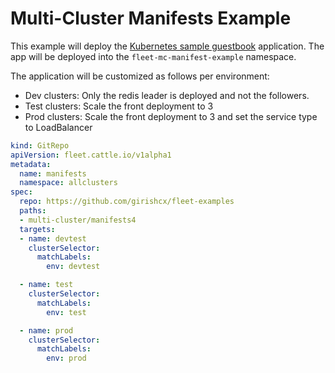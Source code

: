 # Multi-Cluster Manifests Example

This example will deploy the [Kubernetes sample guestbook](https://github.com/kubernetes/examples/tree/master/guestbook/) application.
The app will be deployed into the `fleet-mc-manifest-example` namespace.

The application will be customized as follows per environment:

* Dev clusters: Only the redis leader is deployed and not the followers.
* Test clusters: Scale the front deployment to 3
* Prod clusters: Scale the front deployment to 3 and set the service type to LoadBalancer

```yaml
kind: GitRepo
apiVersion: fleet.cattle.io/v1alpha1
metadata:
  name: manifests
  namespace: allclusters
spec:
  repo: https://github.com/girishcx/fleet-examples
  paths:
  - multi-cluster/manifests4
  targets:
  - name: devtest
    clusterSelector:
      matchLabels:
        env: devtest

  - name: test
    clusterSelector:
      matchLabels:
        env: test

  - name: prod
    clusterSelector:
      matchLabels:
        env: prod
```

